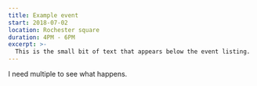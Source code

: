 ```yaml
---
title: Example event
start: 2018-07-02
location: Rochester square
duration: 4PM - 6PM
excerpt: >-
  This is the small bit of text that appears below the event listing.
---
```

I need multiple to see what happens.
